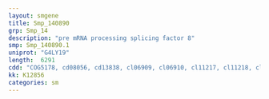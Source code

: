 ```yaml
---
layout: smgene
title: Smp_140890
grp: Smp_14
description: "pre mRNA processing splicing factor 8"
smp: Smp_140890.1
uniprot: "G4LY19"
length:  6291
cdd: "COG5178, cd08056, cd13838, cl06909, cl06910, cl11217, cl11218, cl13996, cl14782, cl22434, pfam08082, pfam08083, pfam10596, pfam10597, pfam10598, pfam12134"
kk: K12856
categories: sm
---
```

